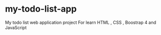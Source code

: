 # my-todo-list-app
My todo list web application project
For learn HTML , CSS , Boostrap 4 and JavaScript
